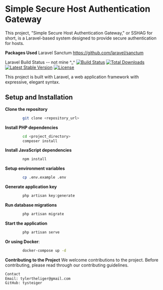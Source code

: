 # Simple Secure Host Authentication Gateway

This project, "Simple Secure Host Authentication Gateway," or SSHAG for short, is a Laravel-based system designed to provide secure authentication for hosts.

**Packages Used**
Laravel Sanctum
https://github.com/laravel/sanctum


Laravel Build Status -- not mine ^_^
[![Build Status](https://github.com/laravel/framework/workflows/tests/badge.svg)](https://github.com/laravel/framework/actions)
[![Total Downloads](https://img.shields.io/packagist/dt/laravel/framework)](https://packagist.org/packages/laravel/framework)
[![Latest Stable Version](https://img.shields.io/packagist/v/laravel/framework)](https://packagist.org/packages/laravel/framework)
[![License](https://img.shields.io/packagist/l/laravel/framework)](https://packagist.org/packages/laravel/framework)

This project is built with Laravel, a web application framework with expressive, elegant syntax.

## Setup and Installation

**Clone the repository**
```sh
        git clone <repository_url>
 ```
**Install PHP dependencies**
```sh
        cd <project_directory>
        composer install
```

**Install JavaScript dependencies**
```sh
        npm install
```
**Setup environment variables**
```sh
        cp .env.example .env
```
**Generate application key**
```sh
        php artisan key:generate
```
**Run database migrations**
```sh
        php artisan migrate
```
**Start the application**
```sh
        php artisan serve
```
**Or using Docker**:
```sh
        docker-compose up -d
```


**Contributing to the Project**
We welcome contributions to the project. Before contributing, please read through our contributing guidelines.

```sh
Contact
Email: tylertheliger@gmail.com
GitHub: tysteiger
```
